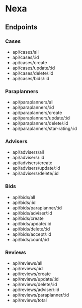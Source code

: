 # Nexa

## Endpoints

### Cases

- api/cases/all
- api/cases/:id
- api/cases/create
- api/cases/update/:id
- api/cases/delete/:id
- api/cases/bids/:id

### Paraplanners

- api/paraplanners/all
- api/paraplanners/:id
- api/paraplanners/create
- api/paraplanners/update/:id
- api/paraplanners/delete/:id
- api/paraplanners/star-rating/:id

### Advisers

- api/advisers/all
- api/advisers/:id
- api/advisers/create
- api/advisers/update/:id
- api/advisers/delete/:id

### Bids

- api/bids/all
- api/bids/:id
- api/bids/paraplanner/:id
- api/bids/adviser/:id
- api/bids/create
- api/bids/update/:id
- api/bids/delete/:id
- api/bids/accept/:id
- api/bids/count/:id

### Reviews

- api/reviews/all
- api/reviews/:id
- api/reviews/create
- api/reviews/update/:id
- api/reviews/delete/:id
- api/reviews/adviser/:id
- api/reviews/paraplanner/:id
- api/reviews/total
